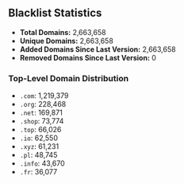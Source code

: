 ## Blacklist Statistics

- **Total Domains:** 2,663,658
- **Unique Domains:** 2,663,658
- **Added Domains Since Last Version:** 2,663,658
- **Removed Domains Since Last Version:** 0

### Top-Level Domain Distribution

-  `.com`: 1,219,379
-  `.org`: 228,468
-  `.net`: 169,871
-  `.shop`: 73,774
-  `.top`: 66,026
-  `.io`: 62,550
-  `.xyz`: 61,231
-  `.pl`: 48,745
-  `.info`: 43,670
-  `.fr`: 36,077
